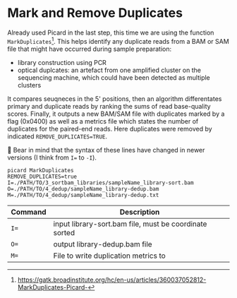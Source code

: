 # Mark and Remove Duplicates 

Already used Picard in the last step, this time we are using the function `MarkDuplicates`[^1]. This helps identify any duplicate reads from a BAM or SAM file that might have occurred during sample preparation:

- library construction using PCR
- optical duplcates: an artefact from one amplified cluster on the sequencing machine, which could have been detected as multiple clusters

It compares seuqneces in the 5' positions, then an algorithm differentates primary and duplicate reads by ranking the sums of read base-quality scores. Finally, it outputs a new BAM/SAM file with duplicates marked by a flag (0x0400) as well as a metrics file which states the number of duplicates for the paired-end reads. Here duplicates were removed by indicated `REMOVE_DUPLICATES=TRUE`. 
 
:memo: Bear in mind that the syntax of these lines have changed in newer versions (I think from `I=` to `-I`).

```
picard MarkDuplicates
REMOVE_DUPLICATES=true 
I=./PATH/TO/3_sortbam_libraries/sampleName_library-sort.bam 
O=./PATH/TO/4_dedup/sampleName_library-dedup.bam 
M=./PATH/TO/4_dedup/sampleName_library-dedup.txt 
```

| Command      | Description |
| ----------- | ----------- |
| `I=` | input library-sort.bam file, must be coordinate sorted |
| `O=` | output library-dedup.bam file |
| `M=` | File to write duplication metrics to |

[^1]: <https://gatk.broadinstitute.org/hc/en-us/articles/360037052812-MarkDuplicates-Picard->
